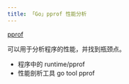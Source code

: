 ```yaml
---
title: 「Go」pprof 性能分析
---
```


[pprof](https://github.com/google/pprof)

可以用于分析程序的性能，并找到瓶颈点。

- 程序中的 runtime/pprof
- 性能剖析工具 go tool pprof
